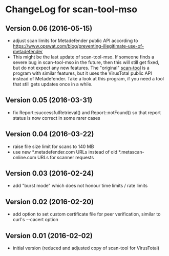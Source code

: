 # ChangeLog for scan-tool-mso

## Version 0.06 (2016-05-15)
  - adjust scan limits for Metadefender public API according to
    https://www.opswat.com/blog/preventing-illegitimate-use-of-metadefender
  - This might be the last update of scan-tool-mso.
    If someone finds a severe bug in scan-tool-mso in the future, then this
    will still get fixed, but do not expect any new features.
    The "original" [scan-tool](../scan-tool/) is a program with similar
    features, but it uses the VirusTotal public API instead of Metadefender.
    Take a look at this program, if you need a tool that still gets updates
    once in a while.

## Version 0.05 (2016-03-31)
  - fix Report::successfulRetrieval() and Report::notFound() so that report
    status is now correct in some rarer cases

## Version 0.04 (2016-03-22)
  - raise file size limit for scans to 140 MB
  - use new *.metadefender.com URLs instead of old *.metascan-online.com URLs
    for scanner requests

## Version 0.03 (2016-02-24)
  - add "burst mode" which does not honour time limits / rate limits

## Version 0.02 (2016-02-20)
  - add option to set custom certificate file for peer verification, similar
    to curl's --cacert option

## Version 0.01 (2016-02-02)
  - initial version (reduced and adjusted copy of scan-tool for VirusTotal)
